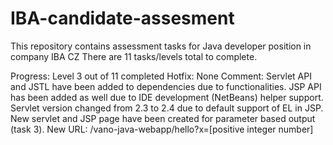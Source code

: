 # IBA-candidate-assesment
This repository contains assessment tasks for Java developer position in company IBA CZ
There are 11 tasks/levels total to complete.

Progress:   Level 3 out of 11 completed
Hotfix:     None
Comment:    Servlet API and JSTL have been added to dependencies due to functionalities.
            JSP API has been added as well due to IDE development (NetBeans) helper support.
            Servlet version changed from 2.3 to 2.4 due to default support of EL in JSP.
            New servlet and JSP page have been created for parameter based output (task 3).
            New URL: /vano-java-webapp/hello?x=[positive integer number]